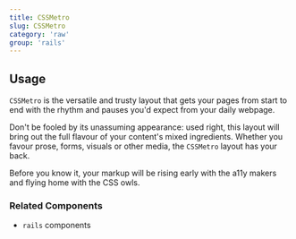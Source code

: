 ```yaml
---
title: CSSMetro
slug: CSSMetro
category: 'raw'
group: 'rails'
---
```


## Usage

`CSSMetro` is the versatile and trusty layout that gets your pages from start to end with the rhythm and pauses you'd expect from your daily webpage.

Don't be fooled by its unassuming appearance: used right, this layout will bring out the full flavour of your content's mixed ingredients. Whether you favour prose, forms, visuals or other media, the `CSSMetro` layout has your back.

Before you know it, your markup will be rising early with the a11y makers and flying home with the CSS owls.

### Related Components

- `rails` components

